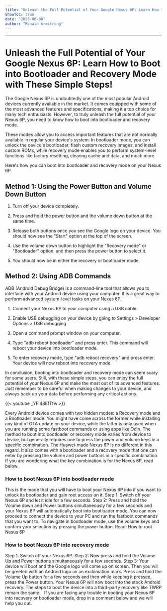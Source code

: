 ```yaml
---
title: "Unleash the Full Potential of Your Google Nexus 6P: Learn How to Boot into Bootloader and Recovery Mode with These Simple Steps!"
ShowToc: true 
date: "2023-06-08"
author: "Ronald Armstrong"
---
```

*****
# Unleash the Full Potential of Your Google Nexus 6P: Learn How to Boot into Bootloader and Recovery Mode with These Simple Steps!

The Google Nexus 6P is undoubtedly one of the most popular Android devices currently available in the market. It comes equipped with some of the most advanced features and specifications, making it a top choice for many tech enthusiasts. However, to truly unleash the full potential of your Nexus 6P, you need to know how to boot into bootloader and recovery mode.

These modes allow you to access important features that are not normally available in regular your device's system. In bootloader mode, you can unlock the device's bootloader, flash custom recovery images, and install custom ROMs, while recovery mode enables you to perform system-level functions like factory resetting, clearing cache and data, and much more.

Here's how you can boot into bootloader and recovery mode on your Nexus 6P.

## Method 1: Using the Power Button and Volume Down Button

1. Turn off your device completely.

2. Press and hold the power button and the volume down button at the same time.

3. Release both buttons once you see the Google logo on your device. You should now see the "Start" option at the top of the screen.

4. Use the volume down button to highlight the "Recovery mode" or "Bootloader" option, and then press the power button to select it.

5. You should now be in either the recovery or bootloader mode.

## Method 2: Using ADB Commands

ADB (Android Debug Bridge) is a command-line tool that allows you to interface with your Android device using your computer. It is a great way to perform advanced system-level tasks on your Nexus 6P.

1. Connect your Nexus 6P to your computer using a USB cable.

2. Enable USB debugging on your device by going to Settings > Developer Options > USB debugging.

3. Open a command prompt window on your computer.

4. Type "adb reboot bootloader" and press enter. This command will reboot your device into bootloader mode.

5. To enter recovery mode, type "adb reboot recovery" and press enter. Your device will now reboot into recovery mode.

In conclusion, booting into bootloader and recovery mode can seem scary for some users. Still, with these simple steps, you can enjoy the full potential of your Nexus 6P and make the most out of its advanced features. Just remember to be careful when making changes to your device, and always back up your data before performing any critical actions.

{{< youtube _YFl48EfTfw >}} 



Every Android device comes with two hidden modes: a Recovery mode and a Bootloader mode. You might have come across the former while installing any kind of OTA update on your device, while the latter is only used when you are running some fastboot commands or using apps like Odin.
The method to boot into bootloader or recovery mode varies from device to device, but generally requires one to press the power and volume keys in a specific combination. The Huawei-made Nexus 6P is no different in this regard. It also comes with a bootloader and a recovery mode that one can enter by pressing the volume and power buttons in a specific combination.
If you are wondering what the key combination is for the Nexus 6P, read below.

 
### How to boot Nexus 6P into bootloader mode


This is the mode that you will have to boot your Nexus 6P into if you want to unlock its bootloader and gain root access on it.
Step 1: Switch off your Nexus 6P and let it idle for a few seconds.
Step 2: Press and hold the Volume down and Power buttons simultaneously for a few seconds and your Nexus 6P will automatically boot into bootloader mode. You can now proceed to connect the device to your PC and run the fastboot commands that you want to.
To navigate in bootloader mode, use the volume keys and confirm your selection by pressing the power button.
Read: How to root Nexus 6P

 
### How to boot Nexus 6P into recovery mode


Step 1: Switch off your Nexus 6P.
Step 2: Now press and hold the Volume Up and Power buttons simultaneously for a few seconds.
Step 3: Your device will boot and the Google logo will come up on screen. Then you will be greeted with an Android logo an an exclamation mark. Press and hold the Volume Up button for a few seconds and then while keeping it pressed, press the Power button. Your Nexus 6P will now boot into the stock Android recovery.
The steps to boot the device into a third-party recovery like TWRP remain the same.
 
If you are facing any trouble in booting your Nexus 6P into recovery or bootloader mode, drop in a comment below and we will help you out.




